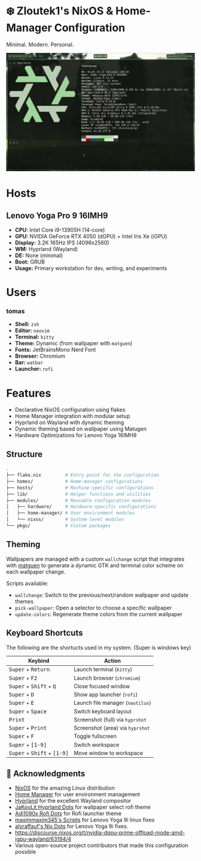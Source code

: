 # ❄️ Zloutek1's NixOS & Home-Manager Configuration

Minimal. Modern. Personal.

![Banner](./assets/desktop.png)

# Hosts

## **Lenovo Yoga Pro 9 16IMH9**

- **CPU:** Intel Core i9-13905H (14-core)
- **GPU:** NVIDIA GeForce RTX 4050 (dGPU) + Intel Iris Xe (iGPU)
- **Display:** 3.2K 165Hz IPS (4096x2560)
- **WM:** Hyprland (Wayland)
- **DE:** None (minimal)
- **Boot:** GRUB
- **Usage:** Primary workstation for dev, writing, and experiments


# Users

### tomas
- **Shell:** `zsh`
- **Editor:** `neovim`
- **Terminal:** `kitty`
- **Theme:** Dynamic (from wallpaper with `matguen`)
- **Fonts:** JetBrainsMono Nerd Font
- **Browser:** Chromium
- **Bar:** `watbar`
- **Launcher:** `rofi`

# Features

- Declarative NixOS configuration using flakes
- Home Manager integration with modular setup
- Hyprland on Wayland with dynamic theming
- Dynamic theming based on wallpaper using Matugen
- Hardware Optimizations for Lenovo Yoga 16IMH9

## Structure

```bash
.
├── flake.nix         # Entry point for the configuration
├── homes/            # Home-manager configurations
├── hosts/            # Machine-specific configurations
├── lib/              # Helper functions and utilities
├── modules/          # Reusable configuration modules
│   ├── hardware/     # Hardware-specific configurations
│   ├── home-manager/ # User environment modules
│   └── nixos/        # System-level modules
└── pkgs/             # Custom packages
```

## Theming

Wallpapers are managed with a custom `wallchange` script that integrates with [matguen](https://github.com/matguen/matguen) to generate a dynamic GTK and terminal color scheme on each wallpaper change.

Scripts available:
- `wallchange`: Switch to the previous/next/random wallpaper and update themes
- `pick-wallpaper`: Open a selector to choose a specific wallpaper
- `update-colors`: Regenerate theme colors from the current wallpaper

## Keyboard Shortcuts

The following are the shortucts used in my system. (Super is windows key)

| Keybind | Action |
|--------|--------|
| <kbd>Super</kbd> + <kbd>Return</kbd> | Launch terminal (`kitty`) |
| <kbd>Super</kbd> + <kbd>F2</kbd> | Launch browser (`chromium`) |
| <kbd>Super</kbd> + <kbd>Shift</kbd> + <kbd>Q</kbd> | Close focused window |
| <kbd>Super</kbd> + <kbd>D</kbd> | Show app launcher (`rofi`) |
| <kbd>Super</kbd> + <kbd>E</kbd> | Launch file manager (`nautilus`) |
| <kbd>Super</kbd> + <kbd>Space</kbd> | Switch keyboard layout |
| <kbd>Print</kbd> | Screenshot (full) via `hyprshot` |
| <kbd>Super</kbd> + <kbd>Print</kbd> | Screenshot (area) via `hyprshot` |
| <kbd>Super</kbd> + <kbd>F</kbd> | Toggle fullscreen |
| <kbd>Super</kbd> + <kbd>[1-9]</kbd> | Switch workspace |
| <kbd>Super</kbd> + <kbd>Shift</kbd> + <kbd>[1-9]</kbd> | Move window to workspace |

## 🙏 Acknowledgments

- [NixOS](https://nixos.org/) for the amazing Linux distribution
- [Home Manager](https://github.com/nix-community/home-manager) for user environment management
- [Hyprland](https://hyprland.org/) for the excellent Wayland compositor
- [JaKooLit Hyprland Dots](https://github.com/JaKooLit/Hyprland-Dots/releases) for wallpaper select rofi theme
- [Adi1090x Rofi Dots](https://github.com/adi1090x/rofi) for Rofi launcher theme
- [maximmaxim345's Scripts](https://github.com/maximmaxim345/yoga_pro_9i_gen9_linux) for Lenovo Yoga 9i linux fixes
- [alyraffauf's Nix Dots](https://github.com/alyraffauf/nixcfg/tree/master) for Lenovo Yoga 9i fixes.
- https://discourse.nixos.org/t/nvidia-dgpu-prime-offload-mode-amd-igpu-wayland/63194/4
- Various open-source project contributors that made this configuration possible